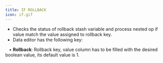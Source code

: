 ```yaml
---
title: IF ROLLBACK
icon: if.gif
---
```

* Checks the status of rollback stash variable and process nested op if 
value match the value assigned to rollback key. 
* Data editor has the following key: <br />

&nbsp; &nbsp;• **Rollback**: Rollback key, value column has to be filled with the desired boolean value, its default value is 1.


